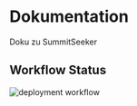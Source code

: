 # Dokumentation

Doku zu SummitSeeker

## Workflow Status

![deployment workflow](https://github.com/SummitSeekerDevs/Dokumentation/actions/workflows/deploy_to_pages.yml/badge.svg)